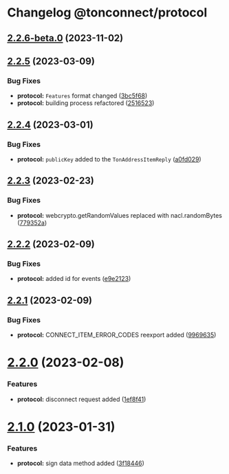 # Changelog @tonconnect/protocol 

## [2.2.6-beta.0](https://github.com/ton-connect/sdk/compare/protocol-2.2.5...protocol-2.2.6-beta.0) (2023-11-02)



## [2.2.5](https://github.com/ton-connect/sdk/compare/protocol-2.2.4...protocol-2.2.5) (2023-03-09)


### Bug Fixes

* **protocol:** `Features` format changed ([3bc5f68](https://github.com/ton-connect/sdk/commit/3bc5f689779807b8a78784484f48e849e83544f9))
* **protocol:** building process refactored ([2516523](https://github.com/ton-connect/sdk/commit/251652336964c6ab2b2dedb3ab0530f15de2c29b))



## [2.2.4](https://github.com/ton-connect/sdk/compare/protocol-2.2.3...protocol-2.2.4) (2023-03-01)


### Bug Fixes

* **protocol:** `publicKey` added to the `TonAddressItemReply` ([a0fd029](https://github.com/ton-connect/sdk/commit/a0fd029b8d7aff7aa540d551eef208b92b2666e1))



## [2.2.3](https://github.com/ton-connect/sdk/compare/protocol-2.2.2...protocol-2.2.3) (2023-02-23)


### Bug Fixes

* **protocol:** webcrypto.getRandomValues replaced with nacl.randomBytes ([779352a](https://github.com/ton-connect/sdk/commit/779352ae3eb6628eea37ce3f7f4379abd08cff67))



## [2.2.2](https://github.com/ton-connect/sdk/compare/protocol-2.2.1...protocol-2.2.2) (2023-02-09)


### Bug Fixes

* **protocol:** added id for events ([e9e2123](https://github.com/ton-connect/sdk/commit/e9e2123da11ac074a9fe557f2cae18b3ac191e0e))



## [2.2.1](https://github.com/ton-connect/sdk/compare/protocol-2.2.0...protocol-2.2.1) (2023-02-09)


### Bug Fixes

* **protocol:** CONNECT_ITEM_ERROR_CODES reexport added ([9969635](https://github.com/ton-connect/sdk/commit/99696354aceb12537aaf7c1fefe9f3badf44c0fc))



# [2.2.0](https://github.com/ton-connect/sdk/compare/protocol-2.1.0...protocol-2.2.0) (2023-02-08)


### Features

* **protocol:** disconnect request added ([1ef8f41](https://github.com/ton-connect/sdk/commit/1ef8f4108526492edc1abd663d32dfb7f59a043c))



# [2.1.0](https://github.com/ton-connect/sdk/compare/protocol-2.0.1...protocol-2.1.0) (2023-01-31)


### Features

* **protocol:** sign data method added ([3f18446](https://github.com/ton-connect/sdk/commit/3f18446fd8712861ba8e51d447c5888b11b3c7e3))
